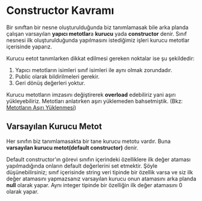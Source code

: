 # Constructor Kavramı

Bir sınıftan bir nesne oluşturulduğunda biz tanımlamasak bile arka planda çalışan varsayılan **yapıcı metotlar**a **kurucu** yada **constructor** denir. Sınıf nesnesi ilk oluşturulduğunda yapılmasını istediğimiz işleri kurucu metotlar içerisinde yaparız. 

Kurucu eetot tanımlarken dikkat edilmesi gereken noktalar ise şu şekildedir: 

1. Yapıcı metotların isimleri sınıf isimleri ile aynı olmak zorundadır. 
2. Public olarak bildirilmeleri gerekir.
3. Geri dönüş değerleri yoktur.

Kurucu metotların imzasını değiştirerek **overload** edebiliriz yani aşırı yükleyebiliriz. Metotları anlatırken aşırı yüklemeden bahsetmiştik. (Bkz: [Metotların Aşırı Yüklenmesi](11-metotlar/2-metot-overload-nedir-ve-out-kullanimi/))

## Varsayılan Kurucu Metot
Her sınıfın biz tanımlamasakta bir tane kurucu metotu vardır. Buna **varsayılan kurucu metot(default constructor)** denir.

Default constructor'ın görevi sınıfın içerindeki özelliklere ilk değer ataması yapılmadığında onların default değerlerini set etmektir. Şöyle düşünebilirsiniz; sınıf içerisinde string veri tipinde bir özellik varsa ve siz ilk değer atamasını yapmazsanız varsayılan kurucu onun atamasını arka planda **null** olarak yapar. Aynı integer tipinde bir özelliğin ilk değer atamasını 0 olarak yapar. 



